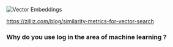 
![Vector Embeddings](https://miro.medium.com/v2/resize:fit:1100/format:webp/1*_XDfq2rwgYYSB1OgNh1bzw.png)

https://zilliz.com/blog/similarity-metrics-for-vector-search


### Why do you use log in the area of machine learning ? 
